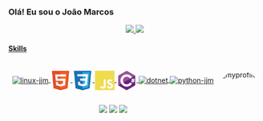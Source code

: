 ### Olá! Eu sou o João Marcos

<div align="center">
  <a href="https://github.com/jjoaom">
  <img height="180em" src="https://github-readme-stats.vercel.app/api?username=jjoaom&show_icons=true&theme=ocean_dark"/>
  <img height="180em" src="https://github-readme-stats.vercel.app/api/top-langs/?username=jjoaom&show_icons=true&theme=ocean_dark"/>
</div>
  
  
 #### **Skills**
  
<div align="center" style="display: inline_block"><br>
  <img align="center" alt="linux-jjm" height="40" width="40" src="https://cdn.jsdelivr.net/gh/devicons/devicon/icons/linux/linux-original.svg">
  <img align="center" alt="HTML-jjm" height="40" width="40" src="https://raw.githubusercontent.com/devicons/devicon/master/icons/html5/html5-original.svg">
  <img align="center" alt="CSS" height="40" width="40" src="https://raw.githubusercontent.com/devicons/devicon/master/icons/css3/css3-original.svg">
  <img align="center" alt="Js" height="40" width="40" src="https://raw.githubusercontent.com/devicons/devicon/master/icons/javascript/javascript-plain.svg">
  <img align="center" alt="Csharp" height="40" width="40" src="https://raw.githubusercontent.com/devicons/devicon/master/icons/csharp/csharp-original.svg">
  <img align="center" alt="dotnet" height="40" width="40" src="https://cdn.jsdelivr.net/gh/devicons/devicon/icons/dot-net/dot-net-plain-wordmark.svg">
  <!---<img align="center" alt="php-jjm" height="40" width="40" src="https://cdn.jsdelivr.net/gh/devicons/devicon/icons/php/php-plain.svg">
  <img align="center" alt="Arduino-jjm" height="40" width="40" src="https://cdn.jsdelivr.net/gh/devicons/devicon/icons/arduino/arduino-original.svg"> --->
  <img align="center" alt="python-jjm" height="40" width="40" src="https://cdn.jsdelivr.net/gh/devicons/devicon/icons/python/python-original.svg">
  <img align="right" alt="myprofilep" height="150" style="border-radius:50px;" src="https://cdn.picrew.me/shareImg/org/202211/11534_5Ly8PGRv.png">
  </div>
   
         
  ##
  
  <div align="center"> 
  <a href="https://instagram.com/jjoaomm" target="_blank"><img src="https://img.shields.io/badge/-Instagram-%23E4405F?style=for-the-badge&logo=instagram&logoColor=white" target="_blank"></a>
  <a href = "mailto:joaomarcos.aquino@gmail.com"><img src="https://img.shields.io/badge/-Gmail-%23333?style=for-the-badge&logo=gmail&logoColor=white" target="_blank"></a>
  <a href="https://www.linkedin.com/in/jjoaom/" target="_blank"><img src="https://img.shields.io/badge/-LinkedIn-%230077B5?style=for-the-badge&logo=linkedin&logoColor=white" target="_blank"></a> 
  </div>
